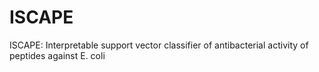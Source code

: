 # ISCAPE
ISCAPE: Interpretable support vector classifier of antibacterial activity of peptides against E. coli
